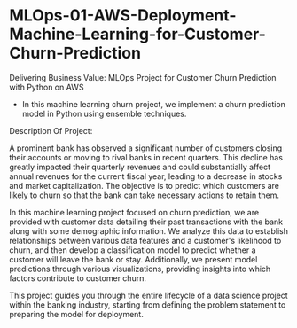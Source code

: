# MLOps-01-AWS-Deployment-Machine-Learning-for-Customer-Churn-Prediction

Delivering Business Value: MLOps Project for Customer Churn Prediction with Python on AWS

* In this machine learning churn project, we implement a churn prediction model in Python using ensemble techniques.

Description Of Project:

A prominent bank has observed a significant number of customers closing their accounts or moving to rival banks in recent quarters. This decline has greatly impacted their quarterly revenues and could substantially affect annual revenues for the current fiscal year, leading to a decrease in stocks and market capitalization. The objective is to predict which customers are likely to churn so that the bank can take necessary actions to retain them.

In this machine learning project focused on churn prediction, we are provided with customer data detailing their past transactions with the bank along with some demographic information. We analyze this data to establish relationships between various data features and a customer's likelihood to churn, and then develop a classification model to predict whether a customer will leave the bank or stay. Additionally, we present model predictions through various visualizations, providing insights into which factors contribute to customer churn.

This project guides you through the entire lifecycle of a data science project within the banking industry, starting from defining the problem statement to preparing the model for deployment.
